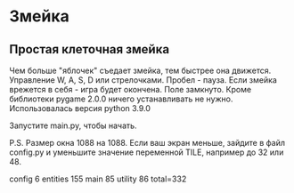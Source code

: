 # Змейка
## Простая клеточная змейка

Чем больше "яблочек" съедает змейка, тем быстрее она движется.
Управление W, A, S, D или стрелочками.
Пробел - пауза.
Если змейка врежется в себя - игра будет окончена.
Поле замкнуто.
Кроме библиотеки pygame 2.0.0 ничего устанавливать не нужно.
Использовалась версия python 3.9.0

Запустите main.py, чтобы начать.

P.S.
Размер окна 1088 на 1088. Если ваш экран меньше, зайдите в файл config.py 
и уменьшите значение переменной TILE, например до 32 или 48.

config 6
entities 155
main 85
utility 86
total=332
